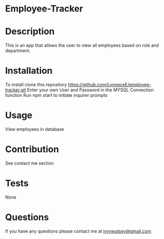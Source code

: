 # Employee-Tracker

# Description
This is an app that allows the user to view all employees based on role and department.

# Installation
  To install clone this repository https://github.com/LynneceE/employee-tracker.git
  Enter your own User and Password in the MYSQL Connection function
  Run npm start to initiate inquirer prompts


  # Usage
  View employees in database

  # Contribution
  See contact me section 

  # Tests
  None

  # Questions

If you have any questions please contact me at lynneutsey@gmail.com

